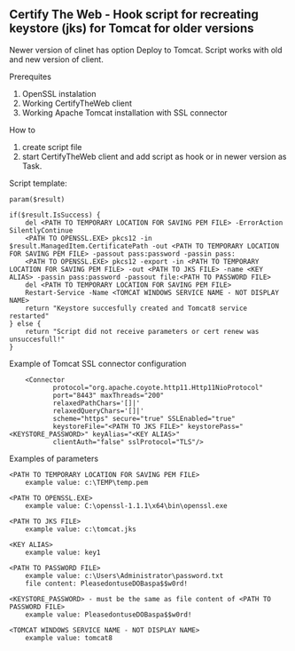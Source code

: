 ## Certify The Web - Hook script for recreating keystore (jks) for Tomcat for older versions

Newer version of clinet has option Deploy to Tomcat. Script works with old and new version of client.

Prerequites

1. OpenSSL instalation
2. Working CertifyTheWeb client
3. Working Apache Tomcat installation with SSL connector

How to

1. create script file
2. start CertifyTheWeb client and add script as hook or in newer version as Task.

Script template:

```
param($result)

if($result.IsSuccess) {
    del <PATH TO TEMPORARY LOCATION FOR SAVING PEM FILE> -ErrorAction SilentlyContinue
    <PATH TO OPENSSL.EXE> pkcs12 -in $result.ManagedItem.CertificatePath -out <PATH TO TEMPORARY LOCATION FOR SAVING PEM FILE> -passout pass:password -passin pass:
    <PATH TO OPENSSL.EXE> pkcs12 -export -in <PATH TO TEMPORARY LOCATION FOR SAVING PEM FILE> -out <PATH TO JKS FILE> -name <KEY ALIAS> -passin pass:password -passout file:<PATH TO PASSWORD FILE>
    del <PATH TO TEMPORARY LOCATION FOR SAVING PEM FILE>
    Restart-Service -Name <TOMCAT WINDOWS SERVICE NAME - NOT DISPLAY NAME>
    return "Keystore succesfully created and Tomcat8 service restarted"
} else {
    return "Script did not receive parameters or cert renew was unsuccesfull!"
} 
```

Example of Tomcat SSL connector configuration

```
	<Connector
           protocol="org.apache.coyote.http11.Http11NioProtocol"
           port="8443" maxThreads="200"
		   relaxedPathChars='[]|'
		   relaxedQueryChars='[]|'
           scheme="https" secure="true" SSLEnabled="true"
           keystoreFile="<PATH TO JKS FILE>" keystorePass="<KEYSTORE_PASSWORD>" keyAlias="<KEY ALIAS>"
           clientAuth="false" sslProtocol="TLS"/>
```

Examples of parameters

```
<PATH TO TEMPORARY LOCATION FOR SAVING PEM FILE>
    example value: c:\TEMP\temp.pem

<PATH TO OPENSSL.EXE>
    example value: C:\openssl-1.1.1\x64\bin\openssl.exe
    
<PATH TO JKS FILE>
    example value: c:\tomcat.jks

<KEY ALIAS>
    example value: key1

<PATH TO PASSWORD FILE>
    example value: c:\Users\Administrator\password.txt
    file content: PleasedontuseDOBaspa$$w0rd!
    
<KEYSTORE_PASSWORD> - must be the same as file content of <PATH TO PASSWORD FILE>
    example value: PleasedontuseDOBaspa$$w0rd!
    
<TOMCAT WINDOWS SERVICE NAME - NOT DISPLAY NAME>
    example value: tomcat8
```
